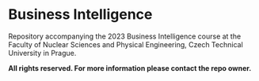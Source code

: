 # Business Intelligence

Repository accompanying the 2023 Business Intelligence course at the Faculty of Nuclear Sciences and Physical Engineering, Czech Technical University in Prague.

**All rights reserved. For more information please contact the repo owner.**
